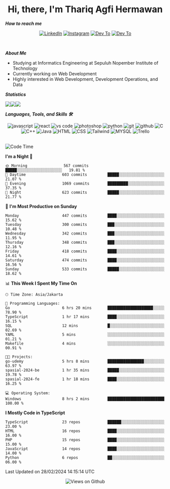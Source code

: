 <div align="center">
  <h1>Hi, there, I'm Thariq Agfi Hermawan</h1>
</div>


***How to reach me***
<p align='center'>
   <a href="https://www.linkedin.com/in/thariqagfihermawan" target="_blank"><img src="https://img.shields.io/badge/LinkedIn-0077B5?style=for-the-badge&logo=linkedin&logoColor=white" alt="LinkedIn"></a>
   <a href="https://www.instagram.com/thoriqagfi" target="_blank"><img src="https://img.shields.io/badge/Instagram-E4405F?style=for-the-badge&logo=instagram&logoColor=white" alt="Instagram"></a>
   <a href="https://medium.com/@thoriq.aghfi60" target="_blank"><img src="https://img.shields.io/badge/Medium-12100E?style=for-the-badge&logo=medium&logoColor=white" alt="Dev To"></a>
   <a href="https://linktr.ee/thoriqagfi" target="_blank"><img src="https://img.shields.io/badge/linktree-1de9b6?style=for-the-badge&logo=linktree&logoColor=white" alt="Dev To"></a>
</p>

<br>

***About Me***
- Studying at Informatics Engineering at Sepuluh Nopember Institute of Technology
- Currently working on Web Development
- Highly interested in Web Development, Development Operations, and Data

***Statistics***

<!-- [![GitHub Streak](http://github-readme-streak-stats.herokuapp.com?user=thoriqagfi&theme=dark)](https://git.io/streak-stats) -->

<div align="center">
  <div style="display: flex;">
    <img src="http://github-readme-streak-stats.herokuapp.com?user=thoriqagfi&theme=chartreuse-dark"/>
    <img src="https://github-readme-stats.vercel.app/api/top-langs/?username=thoriqagfi&layout=compact&&theme=chartreuse-dark&langs_count=8)](https://github.com/thoriqagfi"/>
    <img src="https://github-readme-stats.vercel.app/api?username=thoriqagfi&show_icons=true&theme=chartreuse-dark"/>
  </div>
</div>

<!-- [![Top Langs](https://github-readme-stats.vercel.app/api/top-langs/?username=thoriqagfi&layout=compact&&theme=chartreuse-dark&langs_count=8)](https://github.com/thoriqagfi)
< ![Agfi's GitHub stats](https://github-readme-stats.vercel.app/api?username=thoriqagfi&show_icons=true&theme=chartreuse-dark) -->

***Languages, Tools, and Skills 🛠***

  <div align="center">
    <img src="https://img.shields.io/badge/JavaScript-F7DF1E?style=for-the-badge&logo=javascript&logoColor=black" alt="javascript" />
    <img src="https://img.shields.io/badge/React-61DAFB?style=for-the-badge&logo=react&logoColor=black" alt="react" />
    <img src="https://img.shields.io/badge/vs%20code-007ACC?style=for-the-badge&logo=visual%20studio%20code&logoColor=white" alt="vs code" />
    <img src="https://img.shields.io/badge/adobe%20photoshop-31A8FF?style=for-the-badge&logo=adobe%20photoshop&logoColor=white" alt="photoshop" />
    <img src="https://img.shields.io/badge/python-3776AB?style=for-the-badge&logo=python&logoColor=white" alt="python" />
    <img src="https://img.shields.io/badge/Git-F05032?style=for-the-badge&logo=git&logoColor=white" alt="git" />
    <img src="https://img.shields.io/badge/GitHub-100000?style=for-the-badge&logo=github&logoColor=white" alt="github" />
    <img src="https://img.shields.io/badge/c-%2300599C.svg?style=for-the-badge&logo=c&logoColor=white" alt="C" />
    <img src="https://img.shields.io/badge/c++-%2300599C.svg?style=for-the-badge&logo=c%2B%2B&logoColor=white" alt="C++" />
    <img src="https://img.shields.io/badge/Java-ED8B00?style=for-the-badge&logo=java&logoColor=white" alt="Java"/>
    <img src="https://img.shields.io/badge/HTML5-E34F26?style=for-the-badge&logo=html5&logoColor=white" alt="HTML" />
    <img src="https://img.shields.io/badge/CSS-239120?&style=for-the-badge&logo=css3&logoColor=white" alt ="CSS" />
    <img src="https://img.shields.io/badge/tailwindcss-%2338B2AC.svg?style=for-the-badge&logo=tailwind-css&logoColor=white" alt="Tailwind" />
    <img src="https://img.shields.io/badge/MySQL-00000F?style=for-the-badge&logo=mysql&logoColor=white" alt="MYSQL" />
    <img src="https://img.shields.io/badge/Trello-%23026AA7.svg?style=for-the-badge&logo=Trello&logoColor=white" alt="Trello" />
  </div><br>

<!--START_SECTION:waka-->
![Code Time](http://img.shields.io/badge/Code%20Time-911%20hrs%2052%20mins-blue)

**I'm a Night 🦉** 

```text
🌞 Morning                567 commits         █████░░░░░░░░░░░░░░░░░░░░   19.81 % 
🌆 Daytime                603 commits         █████░░░░░░░░░░░░░░░░░░░░   21.07 % 
🌃 Evening                1069 commits        █████████░░░░░░░░░░░░░░░░   37.35 % 
🌙 Night                  623 commits         █████░░░░░░░░░░░░░░░░░░░░   21.77 % 
```
📅 **I'm Most Productive on Sunday** 

```text
Monday                   447 commits         ████░░░░░░░░░░░░░░░░░░░░░   15.62 % 
Tuesday                  300 commits         ███░░░░░░░░░░░░░░░░░░░░░░   10.48 % 
Wednesday                342 commits         ███░░░░░░░░░░░░░░░░░░░░░░   11.95 % 
Thursday                 348 commits         ███░░░░░░░░░░░░░░░░░░░░░░   12.16 % 
Friday                   418 commits         ████░░░░░░░░░░░░░░░░░░░░░   14.61 % 
Saturday                 474 commits         ████░░░░░░░░░░░░░░░░░░░░░   16.56 % 
Sunday                   533 commits         █████░░░░░░░░░░░░░░░░░░░░   18.62 % 
```


📊 **This Week I Spent My Time On** 

```text
🕑︎ Time Zone: Asia/Jakarta

💬 Programming Languages: 
Go                       6 hrs 20 mins       ████████████████████░░░░░   78.90 % 
TypeScript               1 hr 17 mins        ████░░░░░░░░░░░░░░░░░░░░░   16.15 % 
SQL                      12 mins             █░░░░░░░░░░░░░░░░░░░░░░░░   02.69 % 
YAML                     5 mins              ░░░░░░░░░░░░░░░░░░░░░░░░░   01.21 % 
Makefile                 4 mins              ░░░░░░░░░░░░░░░░░░░░░░░░░   00.91 % 

🐱‍💻 Projects: 
go-udemy                 5 hrs 8 mins        ████████████████░░░░░░░░░   63.97 % 
spasial-2024-be          1 hr 35 mins        █████░░░░░░░░░░░░░░░░░░░░   19.78 % 
spasial-2024-fe          1 hr 18 mins        ████░░░░░░░░░░░░░░░░░░░░░   16.25 % 

💻 Operating System: 
Windows                  8 hrs 2 mins        █████████████████████████   100.00 % 
```

**I Mostly Code in TypeScript** 

```text
TypeScript               23 repos            ██████░░░░░░░░░░░░░░░░░░░   23.00 % 
HTML                     16 repos            ████░░░░░░░░░░░░░░░░░░░░░   16.00 % 
PHP                      15 repos            ████░░░░░░░░░░░░░░░░░░░░░   15.00 % 
JavaScript               14 repos            ████░░░░░░░░░░░░░░░░░░░░░   14.00 % 
Python                   6 repos             ██░░░░░░░░░░░░░░░░░░░░░░░   06.00 % 
```




 Last Updated on 28/02/2024 14:15:14 UTC
<!--END_SECTION:waka-->

<div align="center">
<img src="https://komarev.com/ghpvc/?username=thoriqagfi&color=blue" alt="Views on Github" />
</div>